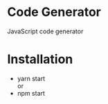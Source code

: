 # Code Generator
<p>JavaScript code generator</p>

# Installation
- yarn start
<br />or
- npm start
